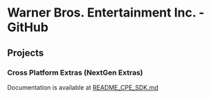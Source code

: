 # Warner Bros. Entertainment Inc. - GitHub

## Projects
### Cross Platform Extras (NextGen Extras)
Documentation is available at [README_CPE_SDK.md](README_CPE_SDK.md)
